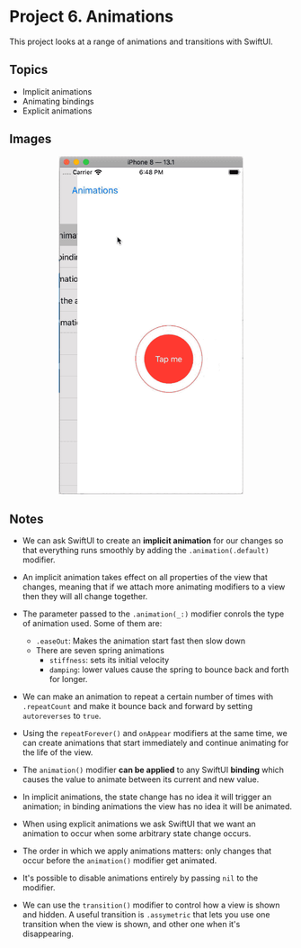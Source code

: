 
# Project 6. Animations

This project looks at a range of animations and transitions with SwiftUI.

## Topics

- Implicit animations
- Animating bindings
- Explicit animations

## Images

<p align="center"><img src="img/run-example.gif" height="600px"></p>

## Notes

- We can ask SwiftUI to create an **implicit animation** for our changes so that everything runs smoothly by adding the `.animation(.default)` modifier.

- An implicit animation takes effect on all properties of the view that changes, meaning that if we attach more animating modifiers to a view then they will all change together.

- The parameter passed to the `.animation(_:)` modifier conrols the type of animation used. Some of them are:
    - `.easeOut`: Makes the animation start fast then slow down
    - There are seven spring animations
        - `stiffness`: sets its initial velocity
        - `damping`: lower values cause the spring to bounce back and forth for longer.

- We can make an animation to repeat a certain number of times with `.repeatCount` and make it bounce back and forward by setting `autoreverses` to `true`.

- Using the `repeatForever()` and `onAppear` modifiers at the same time, we can create animations that start immediately and continue animating for the life of the view.

- The `animation()` modifier **can be applied** to any SwiftUI **binding** which causes the value to animate between its current and new value.

- In implicit animations, the state change has no idea it will trigger an animation; in binding animations the view has no idea it will be animated.

- When using explicit animations we ask SwiftUI that we want an animation to occur when some arbitrary state change occurs.

- The order in which we apply animations matters: only changes that occur before the `animation()` modifier get animated.

- It's possible to disable animations entirely by passing `nil` to the modifier.

- We can use the `transition()` modifier to control how a view is shown and hidden. A useful transition is `.assymetric` that lets you use one transition when the view is shown, and other one when it's disappearing. 